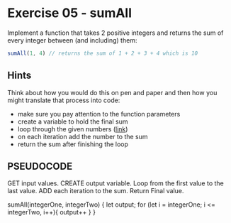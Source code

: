 # Exercise 05 - sumAll

Implement a function that takes 2 positive integers and returns the sum of every integer between (and including) them:

```javascript
sumAll(1, 4) // returns the sum of 1 + 2 + 3 + 4 which is 10
```


## Hints

Think about how you would do this on pen and paper and then how you might translate that process into code:
- make sure you pay attention to the function parameters
- create a variable to hold the final sum
- loop through the given numbers ([link](https://developer.mozilla.org/en-US/docs/Web/JavaScript/Guide/Loops_and_iteration))
- on each iteration add the number to the sum
- return the sum after finishing the loop


## PSEUDOCODE 

GET input values.
CREATE output variable. 
Loop from the first value to the last value.
ADD each iteration to the sum.
Return Final value. 


sumAll(integerOne, integerTwo) {
    let output; 
    for (let i = integerOne; i <= integerTwo, i++){
        output++
    }
}
